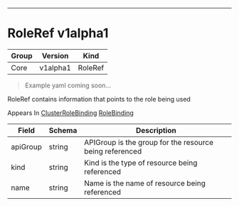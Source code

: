 

-----------
# RoleRef v1alpha1

Group        | Version     | Kind
------------ | ---------- | -----------
Core | v1alpha1 | RoleRef







> Example yaml coming soon...


RoleRef contains information that points to the role being used

<aside class="notice">
Appears In <a href="#clusterrolebinding-v1alpha1">ClusterRoleBinding</a> <a href="#rolebinding-v1alpha1">RoleBinding</a> </aside>

Field        | Schema     | Description
------------ | ---------- | -----------
apiGroup | string | APIGroup is the group for the resource being referenced
kind | string | Kind is the type of resource being referenced
name | string | Name is the name of resource being referenced







